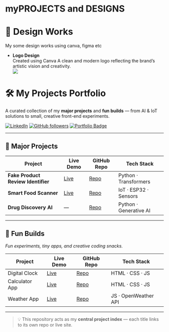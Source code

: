 # myPROJECTS and DESIGNS

# 🎨 Design Works
  My some design works using canva, figma etc

  - **Logo Design**  
  Created using Canva
  A clean and modern logo reflecting the brand’s artistic vision and creativity.  
  ![](https://www.canva.com/design/DAGvXXpzkcg/1sgWwL8VdG_rLj7lZDdxWw/edit?utm_content=DAGvXXpzkcg&utm_campaign=designshare&utm_medium=link2&utm_source=sharebutton)


# 🛠 My Projects Portfolio
A curated collection of my **major projects** and **fun builds** — from AI & IoT solutions to small, creative front-end experiments.

[![LinkedIn](https://img.shields.io/badge/LinkedIn-Connect-blue?logo=linkedin)](https://www.linkedin.com/in/shahana-beevi12) 
[![GitHub followers](https://img.shields.io/github/followers/Shahz-ft?label=Follow&style=social)](https://github.com/Shahz-ft)
[![Portfolio Badge](https://img.shields.io/badge/Portfolio-Live-green?logo=github)](https://github.com/Shahz-ft/portfolio)

---

## 🚀 Major Projects

| Project | Live Demo | GitHub Repo | Tech Stack |
|---------|-----------|-------------|------------|
| **Fake Product Review Identifier** | [Live](https://your-live-link.com) | [Repo](https://github.com/your-username/fake-review-detector) | Python · Transformers |
| **Smart Food Scanner** | [Live](https://your-live-link.com) | [Repo](https://github.com/your-username/smart-food-scanner) | IoT · ESP32 · Sensors |
| **Drug Discovery AI** | — | [Repo](https://github.com/your-username/drug-discovery-ai) | Python · Generative AI |

---

## 🎨 Fun Builds 
_Fun experiments, tiny apps, and creative coding snacks._

| Project | Live Demo | GitHub Repo | Tech Stack |
|---------|-----------|-------------|------------|
| Digital Clock | [Live](https://shahz-ft.github.io/digital-clock-in-web/) | [Repo](https://github.com/Shahz-ft/digital-clock-in-web.git) | HTML · CSS · JS |
| Calculator App | [Live](https://shahz-ft.github.io/calculator/) | [Repo](https://github.com/Shahz-ft/calculator.git) | HTML · CSS · JS |
| Weather App | [Live](https://your-live-link.com) | [Repo](https://github.com/your-username/weather-app) | JS · OpenWeather API |

---

> 💡 This repository acts as my **central project index** — each title links to its own repo or live site.
